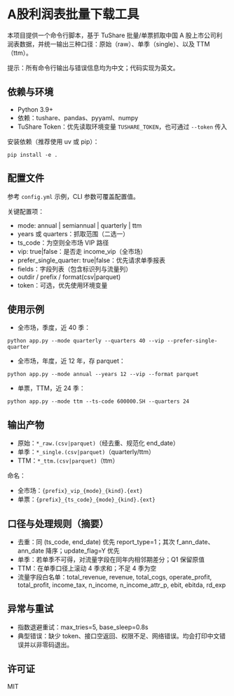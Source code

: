 # A股利润表批量下载工具

本项目提供一个命令行脚本，基于 TuShare 批量/单票抓取中国 A 股上市公司利润表数据，并统一输出三种口径：原始（raw）、单季（single）、以及 TTM（ttm）。

提示：所有命令行输出与错误信息均为中文；代码实现为英文。

## 依赖与环境
- Python 3.9+
- 依赖：tushare、pandas、pyyaml、numpy
- TuShare Token：优先读取环境变量 `TUSHARE_TOKEN`，也可通过 `--token` 传入

安装依赖（推荐使用 uv 或 pip）：
```
pip install -e .
```

## 配置文件
参考 `config.yml` 示例，CLI 参数可覆盖配置值。

关键配置项：
- mode: annual | semiannual | quarterly | ttm
- years 或 quarters：抓取范围（二选一）
- ts_code：为空则全市场 VIP 路径
- vip: true|false：是否走 income_vip（全市场）
- prefer_single_quarter: true|false：优先请求单季报表
- fields：字段列表（包含标识列与流量列）
- outdir / prefix / format(csv|parquet)
- token：可选，优先使用环境变量

## 使用示例
- 全市场，季度，近 40 季：
```
python app.py --mode quarterly --quarters 40 --vip --prefer-single-quarter
```
- 全市场，年度，近 12 年，存 parquet：
```
python app.py --mode annual --years 12 --vip --format parquet
```
- 单票，TTM，近 24 季：
```
python app.py --mode ttm --ts-code 600000.SH --quarters 24
```

## 输出产物
- 原始：`*_raw.(csv|parquet)`（经去重、规范化 end_date）
- 单季：`*_single.(csv|parquet)`（quarterly/ttm）
- TTM：`*_ttm.(csv|parquet)`（ttm）

命名：
- 全市场：`{prefix}_vip_{mode}_{kind}.{ext}`
- 单票：`{prefix}_{ts_code}_{mode}_{kind}.{ext}`

## 口径与处理规则（摘要）
- 去重：同 (ts_code, end_date) 优先 report_type=1；其次 f_ann_date、ann_date 降序；update_flag=Y 优先
- 单季：若单季不可得，对流量字段在同年内相邻期差分；Q1 保留原值
- TTM：在单季口径上滚动 4 季求和；不足 4 季为空
- 流量字段白名单：total_revenue, revenue, total_cogs, operate_profit, total_profit, income_tax, n_income, n_income_attr_p, ebit, ebitda, rd_exp

## 异常与重试
- 指数退避重试：max_tries=5, base_sleep=0.8s
- 典型错误：缺少 token、接口空返回、权限不足、网络错误。均会打印中文错误并以非零码退出。

## 许可证
MIT
